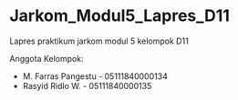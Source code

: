 # Jarkom_Modul5_Lapres_D11
Lapres praktikum jarkom modul 5 kelompok D11

Anggota Kelompok:
- M. Farras Pangestu - 05111840000134
- Rasyid Ridlo W. - 05111840000135
